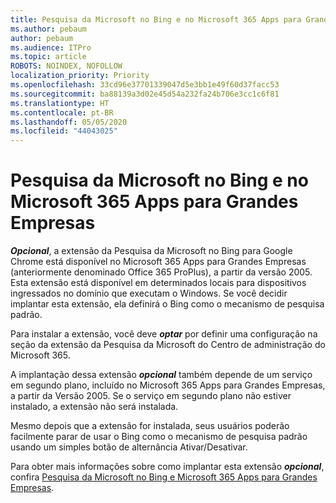 ```yaml
---
title: Pesquisa da Microsoft no Bing e no Microsoft 365 Apps para Grandes Empresas
ms.author: pebaum
author: pebaum
ms.audience: ITPro
ms.topic: article
ROBOTS: NOINDEX, NOFOLLOW
localization_priority: Priority
ms.openlocfilehash: 33cd96e37701339047d5e3bb1e49f60d37facc53
ms.sourcegitcommit: ba88139a3d02e45d54a232fa24b706e3cc1c6f81
ms.translationtype: HT
ms.contentlocale: pt-BR
ms.lasthandoff: 05/05/2020
ms.locfileid: "44043025"
---
```

# <a name="microsoft-search-in-bing-and-microsoft-365-apps-for-enterprise"></a>Pesquisa da Microsoft no Bing e no Microsoft 365 Apps para Grandes Empresas

***Opcional***, a extensão da Pesquisa da Microsoft no Bing para Google Chrome está disponível no Microsoft 365 Apps para Grandes Empresas (anteriormente denominado Office 365 ProPlus), a partir da versão 2005. Esta extensão está disponível em determinados locais para dispositivos ingressados no domínio que executam o Windows. Se você decidir implantar esta extensão, ela definirá o Bing como o mecanismo de pesquisa padrão.

Para instalar a extensão, você deve ***optar*** por definir uma configuração na seção da extensão da Pesquisa da Microsoft do Centro de administração do Microsoft 365.

A implantação dessa extensão ***opcional*** também depende de um serviço em segundo plano, incluído no Microsoft 365 Apps para Grandes Empresas, a partir da Versão 2005. Se o serviço em segundo plano não estiver instalado, a extensão não será instalada.

Mesmo depois que a extensão for instalada, seus usuários poderão facilmente parar de usar o Bing como o mecanismo de pesquisa padrão usando um simples botão de alternância Ativar/Desativar.

Para obter mais informações sobre como implantar esta extensão ***opcional***, confira [Pesquisa da Microsoft no Bing e Microsoft 365 Apps para Grandes Empresas](https://docs.microsoft.com/deployoffice/microsoft-search-bing).